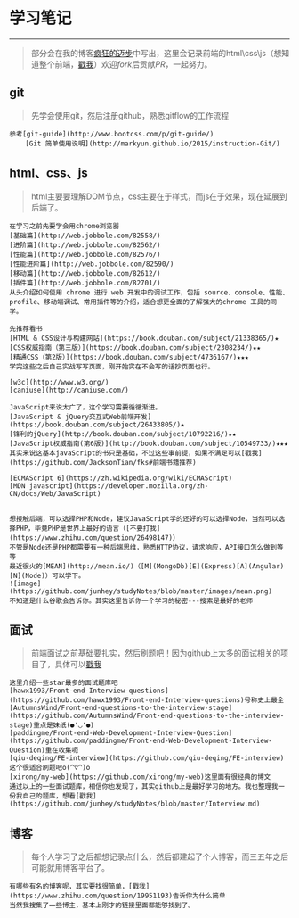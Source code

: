 # 学习笔记

---

> 部分会在我的博客[疯狂的迈步](http://junhey.com)中写出，这里会记录前端的html\css\js（想知道整个前端，[戳我](http://html5ify.com/fks/fks_chart/)）欢迎*fork*后贡献*PR*，一起努力。

## git 

> 先学会使用git，然后注册github，熟悉gitflow的工作流程

	参考[git-guide](http://www.bootcss.com/p/git-guide/)
		[Git 简单使用说明](http://markyun.github.io/2015/instruction-Git/)
	


## html、css、js

> html主要要理解DOM节点，css主要在于样式，而js在于效果，现在延展到后端了。

	在学习之前先要学会用chrome浏览器
	[基础篇](http://web.jobbole.com/82558/)
	[进阶篇](http://web.jobbole.com/82562/)
	[性能篇](http://web.jobbole.com/82576/)
	[性能进阶篇](http://web.jobbole.com/82590/)
	[移动篇](http://web.jobbole.com/82612/)
	[插件篇](http://web.jobbole.com/82701/) 
	从头介绍如何使用 chrome 进行 web 开发中的调试工作，包括 source、console、性能、profile、移动端调试、常用插件等的介绍，适合想更全面的了解强大的chrome 工具的同学。

	先推荐看书
	[HTML & CSS设计与构建网站](https://book.douban.com/subject/21338365/)★
	[CSS权威指南（第三版）](https://book.douban.com/subject/2308234/)★★
	[精通CSS（第2版）](https://book.douban.com/subject/4736167/)★★★
	学完这些之后自己实战写写页面，刚开始实在不会写的话抄页面也行。
	
	[w3c](http://www.w3.org/)
	[caniuse](http://caniuse.com/)
	
	JavaScript来说太广了，这个学习需要循循渐进。
	[JavaScript & jQuery交互式Web前端开发](https://book.douban.com/subject/26433805/)★
	[锋利的jQuery](http://book.douban.com/subject/10792216/)★★
	[JavaScript权威指南(第6版)](http://book.douban.com/subject/10549733/)★★★
	其实来说这基本javaScript的书只是基础，不过这些事前提，如果不满足可以[戳我](https://github.com/JacksonTian/fks#前端书籍推荐)
	
	[ECMAScript 6](https://zh.wikipedia.org/wiki/ECMAScript)
	[MDN javascript](https://developer.mozilla.org/zh-CN/docs/Web/JavaScript)
	
	
	想接触后端，可以选择PHP和Node，建议JavaScript学的还好的可以选择Node，当然可以选择PHP，毕竟PHP是世界上最好的语言（[不要打我](https://www.zhihu.com/question/26498147)）
	不管是Node还是PHP都需要有一种后端思维，熟悉HTTP协议，请求响应，API接口怎么做到等等
	最近很火的[MEAN](http://mean.io/)（[M](MongoDb)[E](Express)[A](Angular)[N](Node)）可以学下。
	![image](https://github.com/junhey/studyNotes/blob/master/images/mean.png)
	不知道是什么谷歌会告诉你。其实这里告诉你一个学习的秘密---搜索是最好的老师

## 面试

> 前端面试之前基础要扎实，然后刷题吧！因为github上太多的面试相关的项目了，具体可以[戳我](https://github.com/search?&q=%E5%89%8D%E7%AB%AF%E9%9D%A2%E8%AF%95)

	这里介绍一些star最多的面试题库吧
	[hawx1993/Front-end-Interview-questions](https://github.com/hawx1993/Front-end-Interview-questions)号称史上最全
	[AutumnsWind/Front-end-questions-to-the-interview-stage](https://github.com/AutumnsWind/Front-end-questions-to-the-interview-stage)重点是妹纸(●'◡'●)
	[paddingme/Front-end-Web-Development-Interview-Question](https://github.com/paddingme/Front-end-Web-Development-Interview-Question)重在收集呃
	[qiu-deqing/FE-interview](https://github.com/qiu-deqing/FE-interview)这个很适合刷题吧o(^▽^)o
	[xirong/my-web](https://github.com/xirong/my-web)这里面有很经典的博文
	通过以上的一些面试题库，相信你也发现了，其实github上是最好学习的地方。我也整理我一份我自己的题库，想看[戳我](https://github.com/junhey/studyNotes/blob/master/Interview.md)


## 博客

> 每个人学习了之后都想记录点什么，然后都建起了个人博客，而三五年之后可能就用博客平台了。

	有哪些有名的博客呢，其实要找很简单，[戳我](https://www.zhihu.com/question/19951193)告诉你为什么简单
	当然我搜集了一些博主，基本上刚才的链接里面都能够找到了。
	



